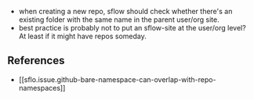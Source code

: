 
- when creating a new repo, sflow should check whether there's an existing folder with the same name in the parent user/org site.
- best practice is probably not to put an sflow-site at the user/org level? At least if it might have repos someday.

## References

- [[sflo.issue.github-bare-namespace-can-overlap-with-repo-namespaces]]
